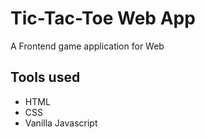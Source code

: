 
# Tic-Tac-Toe Web App

A Frontend game application for Web

## Tools used

* HTML
* CSS
* Vanilla Javascript

